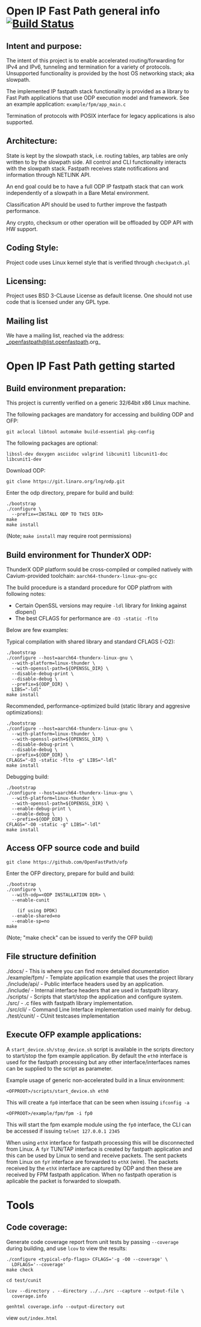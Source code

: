 Open IP Fast Path general info [![Build Status](https://travis-ci.org/OpenFastPath/ofp.svg?branch=master)](https://travis-ci.org/OpenFastPath/ofp)
===============================================================================


Intent and purpose:
-------------------------------------------------------------------------------
The intent of this project is to enable accelerated routing/forwarding for
IPv4 and IPv6, tunneling and termination for a variety of protocols.
Unsupported functionality is provided by the host OS networking stack;
aka slowpath.

The implemented IP fastpath stack functionality is provided as a library to
Fast Path applications that use ODP execution model and framework. See an
example application: `example/fpm/app_main.c`

Termination of protocols with POSIX interface for legacy applications is also
supported.


Architecture:
-------------------------------------------------------------------------------
State is kept by the slowpath stack, i.e. routing tables, arp tables are only
written to by the slowpath side. All control and CLI functionality interacts
with the slowpath stack. Fastpath receives state notifications and information
through NETLINK API.

An end goal could be to have a full ODP IP fastpath stack that can work
independently of a slowpath in a Bare Metal environment.

Classification API should be used to further improve the fastpath performance.

Any crypto, checksum or other operation will be offloaded by ODP API with HW
support.


Coding Style:
-------------------------------------------------------------------------------
Project code uses Linux kernel style that is verified through `checkpatch.pl`


Licensing:
-------------------------------------------------------------------------------
Project uses BSD 3-CLause License as default license. One should not use code
that is licensed under any GPL type.


Mailing list
-------------------------------------------------------------------------------
We have a mailing list, reached via the address: _openfastpath@list.openfastpath.org_


Open IP Fast Path getting started
===============================================================================


Build environment preparation:
-------------------------------------------------------------------------------
This project is currently verified on a generic 32/64bit x86 Linux machine.

The following packages are mandatory for accessing and building ODP and OFP:

    git aclocal libtool automake build-essential pkg-config

The following packages are optional:

    libssl-dev doxygen asciidoc valgrind libcunit1 libcunit1-doc libcunit1-dev

Download ODP:

    git clone https://git.linaro.org/lng/odp.git

Enter the odp directory, prepare for build and build:

    ./bootstrap
    ./configure \
      --prefix=<INSTALL ODP TO THIS DIR>
    make
    make install
(Note; `make install` may require root permissions)


Build environment for ThunderX ODP:
-------------------------------------------------------------------------------
ThunderX ODP platform sould be cross-compiled or compiled natively with
Cavium-provided toolchain: `aarch64-thunderx-linux-gnu-gcc`

The build procedure is a standard procedure for ODP platfrom with
following notes:

  - Certain OpenSSL versions may require `-ldl` library for linking
against dlopen()
  - The best CFLAGS for performance are `-O3 -static -flto`

Below are few examples:

Typical compilation with shared library and standard CFLAGS (-O2):

    ./bootstrap
    ./configure --host=aarch64-thunderx-linux-gnu \
      --with-platform=linux-thunder \
      --with-openssl-path=${OPENSSL_DIR} \
      --disable-debug-print \
      --disable-debug \
      --prefix=${ODP_DIR} \
      LIBS="-ldl"
    make install

Recommended, performance-optimized build (static library and aggresive
optimizations):

    ./bootstrap
    ./configure --host=aarch64-thunderx-linux-gnu \
      --with-platform=linux-thunder \
      --with-openssl-path=${OPENSSL_DIR} \
      --disable-debug-print \
      --disable-debug \
      --prefix=${ODP_DIR} \
    CFLAGS="-O3 -static -flto -g" LIBS="-ldl"
    make install

Debugging build:

    ./bootstrap
    ./configure --host=aarch64-thunderx-linux-gnu \
      --with-platform=linux-thunder \
      --with-openssl-path=${OPENSSL_DIR} \
      --enable-debug-print \
      --enable-debug \
      --prefix=${ODP_DIR} \
    CFLAGS="-O0 -static -g" LIBS="-ldl"
    make install


Access OFP source code and build
-------------------------------------------------------------------------------
    git clone https://github.com/OpenFastPath/ofp

Enter the OFP directory, prepare for build and build:

    ./bootstrap
    ./configure \
      --with-odp=<ODP INSTALLATION DIR> \
      --enable-cunit

        (if using DPDK)
      --enable-shared=no
      --enable-sp=no
    make
(Note; "make check" can be issued to verify the OFP build)


File structure definition
-------------------------------------------------------------------------------
./docs/        - This is where you can find more detailed documentation<br>
./example/fpm/ - Template application example that uses the project library<br>
./include/api/ - Public interface headers used by an application.<br>
./include/     - Internal interface headers that are used in fastpath library.<br>
./scripts/     - Scripts that start/stop the application and configure system.<br>
./src/         - .c files with fastpath library implementation.<br>
./src/cli/     - Command Line Interface implementation used mainly for debug.<br>
./test/cunit/  - CUnit testcases implementation


Execute OFP example applications:
-------------------------------------------------------------------------------
A `start_device.sh/stop_device.sh` script is available in the scripts directory
to start/stop the fpm example application. By default the `eth0` interface is
used for the fastpath processing but any other interface/interfaces names can
be supplied to the script as parameter.

Example usage of generic non-accelerated build in a linux environment:

    <OFPROOT>/scripts/start_device.sh eth0

This will create a `fp0` interface that can be seen when issuing `ifconfig -a`

    <OFPROOT>/example/fpm/fpm -i fp0

This will start the fpm example module using the `fp0` interface, the CLI
can be accessed if issuing `telnet 127.0.0.1 2345`

When using `ethX` interface for fastpath processing this will be disconnected
from Linux. A `fpY` TUN/TAP interface is created by fastpath application and
this can be used by Linux to send and receive packets.
The sent packets from Linux on `fpY` interface are forwarded to `ethX` (wire).
The packets received by the `ethX` interface are captured by ODP and then these
are received by FPM fastpath application.
When no fastpath operation is aplicable the packet is forwarded to slowpath.


Tools
===============================================================================


Code coverage:
-------------------------------------------------------------------------------
Generate code coverage report from unit tests by passing `--coverage` during
building, and use `lcov` to view the results:

    ./configure <typical-ofp-flags> CFLAGS='-g -O0 --coverage' \
      LDFLAGS='--coverage'
    make check

    cd test/cunit

    lcov --directory . --directory ../../src --capture --output-file \
      coverage.info

    genhtml coverage.info --output-directory out

view `out/index.html`


